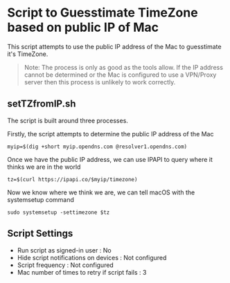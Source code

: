 # Script to Guesstimate TimeZone based on public IP of Mac

This script attempts to use the public IP address of the Mac to guesstimate it's TimeZone.

>Note:
>The process is only as good as the tools allow. If the IP address cannot be determined or the Mac is configured to use a VPN/Proxy server then this process is unlikely to work correctly.

## setTZfromIP.sh

The script is built around three processes.

Firstly, the script attempts to determine the public IP address of the Mac
```
myip=$(dig +short myip.opendns.com @resolver1.opendns.com)
```

Once we have the public IP address, we can use IPAPI to query where it thinks we are in the world
```
tz=$(curl https://ipapi.co/$myip/timezone)
```

Now we know where we think we are, we can tell macOS with the systemsetup command
```
sudo systemsetup -settimezone $tz
```

## Script Settings

- Run script as signed-in user : No
- Hide script notifications on devices : Not configured
- Script frequency : Not configured
- Mac number of times to retry if script fails : 3
